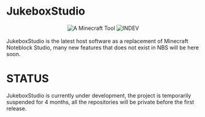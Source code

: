 # JukeboxStudio
<div align="center">
  <img src="https://img.shields.io/badge/Minecraft_Tool-green" alt="A Minecraft Tool">
  <img src="https://img.shields.io/badge/STATUS-INDEV-red" alt="INDEV" />
</div>
<br />
JukeboxStudio is the latest host software as a replacement of Minecraft Noteblock Studio, many new features that does not exist in NBS will be here soon.

# STATUS
JukeboxStudio is currently under development, the project is temporarily suspended for 4 months, all the repositories will be private before the first release.


